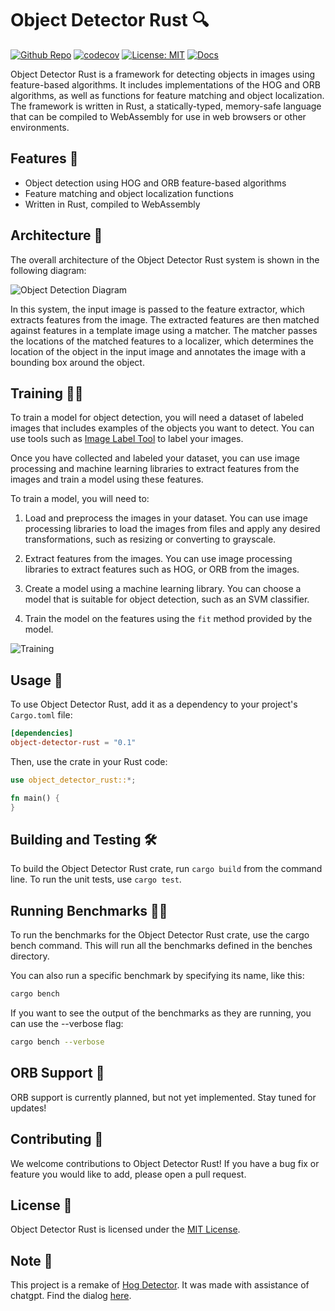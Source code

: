 # Object Detector Rust 🔍

[![Github Repo](https://img.shields.io/badge/github-repo-green)](https://github.com/chriamue/object-detector-rust/)
[![codecov](https://codecov.io/gh/chriamue/object-detector-rust/branch/main/graph/badge.svg?token=RJ6T5D9DZT)](https://codecov.io/gh/chriamue/object-detector-rust)
[![License: MIT](https://img.shields.io/badge/License-MIT-yellow.svg)](https://opensource.org/licenses/MIT)
[![Docs](https://img.shields.io/badge/Docs-online-green.svg)](https://chriamue.github.io/object-detector-rust/object_detector_rust/)

Object Detector Rust is a framework for detecting objects in images using feature-based algorithms. It includes implementations of the HOG and ORB algorithms, as well as functions for feature matching and object localization. The framework is written in Rust, a statically-typed, memory-safe language that can be compiled to WebAssembly for use in web browsers or other environments.

## Features 💪

- Object detection using HOG and ORB feature-based algorithms
- Feature matching and object localization functions
- Written in Rust, compiled to WebAssembly

## Architecture 🧱

The overall architecture of the Object Detector Rust system is shown in the following diagram:

![Object Detection Diagram](https://www.plantuml.com/plantuml/proxy?cache=no&src=https://raw.github.com/chriamue/object-detector-rust/main/docs/object-detection-diagram.puml)

In this system, the input image is passed to the feature extractor, which extracts features from the image. The extracted features are then matched against features in a template image using a matcher. The matcher passes the locations of the matched features to a localizer, which determines the location of the object in the input image and annotates the image with a bounding box around the object.

## Training 🏋️‍♀️

To train a model for object detection, you will need a dataset of labeled images that includes examples of the objects you want to detect. You can use tools such as [Image Label Tool](https://chriamue.github.io/image-label-tool/) to label your images.

Once you have collected and labeled your dataset, you can use image processing and machine learning libraries to extract features from the images and train a model using these features.

To train a model, you will need to:

1. Load and preprocess the images in your dataset. You can use image processing libraries to load the images from files and apply any desired transformations, such as resizing or converting to grayscale.

2. Extract features from the images. You can use image processing libraries to extract features such as HOG, or ORB from the images.

3. Create a model using a machine learning library. You can choose a model that is suitable for object detection, such as an SVM classifier.

4. Train the model on the features using the `fit` method provided by the model.

![Training](https://www.plantuml.com/plantuml/proxy?cache=no&src=https://raw.github.com/chriamue/object-detector-rust/main/docs/training.puml)

## Usage 📖

To use Object Detector Rust, add it as a dependency to your project's `Cargo.toml` file:

```toml
[dependencies]
object-detector-rust = "0.1"
```

Then, use the crate in your Rust code:

```rust
use object_detector_rust::*;

fn main() {
}
```

## Building and Testing 🛠️

To build the Object Detector Rust crate, run `cargo build` from the command line. To run the unit tests, use `cargo test`.

## Running Benchmarks 🏋️‍♀️

To run the benchmarks for the Object Detector Rust crate, use the cargo bench command. This will run all the benchmarks defined in the benches directory.

You can also run a specific benchmark by specifying its name, like this:

```sh
cargo bench
```

If you want to see the output of the benchmarks as they are running, you can use the --verbose flag:

```sh
cargo bench --verbose
```

## ORB Support 🚧

ORB support is currently planned, but not yet implemented. Stay tuned for updates!

## Contributing 🙏

We welcome contributions to Object Detector Rust! If you have a bug fix or feature you would like to add, please open a pull request.

## License 📜

Object Detector Rust is licensed under the [MIT License](https://github.com/chriamue/object-detector-rust/blob/main/LICENSE).

## Note 📝

This project is a remake of [Hog Detector](https://github.com/chriamue/hog-detector).
It was made with assistance of chatgpt.
Find the dialog [here](https://github.com/chriamue/object-detector-rust/blob/main/transcript.md).
